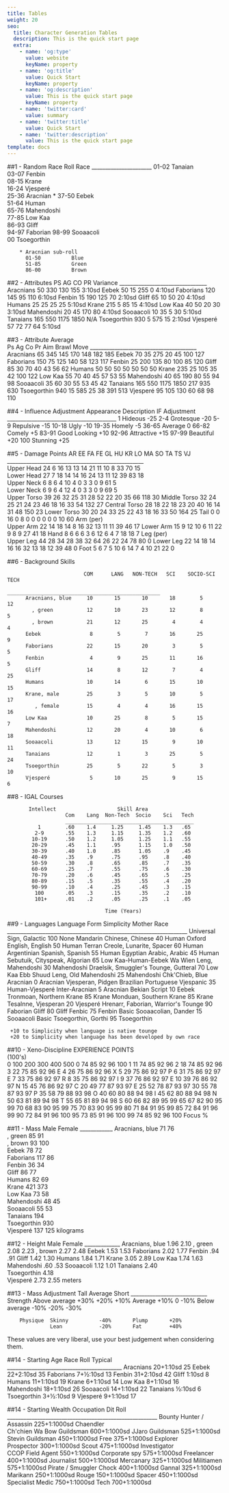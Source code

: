 ```yaml
---
title: Tables
weight: 20
seo:
  title: Character Generation Tables
  description: This is the quick start page
  extra:
    - name: 'og:type'
      value: website
      keyName: property
    - name: 'og:title'
      value: Quick Start
      keyName: property
    - name: 'og:description'
      value: This is the quick start page
      keyName: property
    - name: 'twitter:card'
      value: summary
    - name: 'twitter:title'
      value: Quick Start
    - name: 'twitter:description'
      value: This is the quick start page
template: docs
---
```

##1 - Random Race
          Roll           Race
          ______________________
          01-02          Tanaian             
          03-07          Fenbin         
          08-15          Krane                 
          16-24          Vjesperé              
          25-36          Aracnian *
          37-50          Eebek          
          51-64          Human             
          65-76          Mahendoshi     
          77-85          Low Kaa        
          86-93          Gliff          
          94-97          Faborian
          98-99          Sooaacoli      
          00             Tsoegorthin    

        * Aracnian sub-roll
          01-50          Blue
          51-85          Green
          86-00          Brown  


##2 - Attributes
                           PS    AG    CO    PR   Variance
                          ________________________________
          Aracnians        50   330   130   155    3:10sd
          Eebek            50    15   255     0    4:10sd
          Faborians       120   145    95   110    6:10sd
          Fenbin           15   190   125    70    2:10sd
          Gliff            65    10    50    20    4:10sd
          Humans           25    25    25    25    5:10sd
          Krane           215     5    85    15    4:10sd
          Low Kaa          40    50    20    30    3:10sd
          Mahendoshi       20    45   170    80    4:10sd
          Sooaacoli        10    35     5    30    5:10sd
          Tanaians        165   550  1175  1850      N/A
          Tsoegorthin     930     5   575    15    2:10sd
          Vjesperé         57    72    77    64    5:10sd

##3 - Attribute Average                                             
                           Ps    Ag    Co    Pr   Aim  Brawl  Move
                           _______________________________________
          Aracnians        65   345   145   170   148   182   185
          Eebek            70    35   275    20    45   100   127
          Faborians       150    75   125   140    58   123   117
          Fenbin           25   200   135    80   100    85   120
          Gliff            85    30    70    40    43    56    62
          Humans           50    50    50    50    50    50    50
          Krane           235    25   105    35    42   100   122
          Low Kaa          55    70    40    45    57    53    55
          Mahendoshi       40    65   190    80    55    94    98
          Sooaacoli        35    60    30    55    53    45    42
          Tanaians        165   550  1175  1850   217   935   630
          Tsoegorthin     940    15   585    25    38   391   513
          Vjesperé         95   105   130    60    68    98   110

##4 - Influence Adjustment
         Appearance   Description   IF Adjustment
         ________________________________________
               1       Hideous           -25
              2-4      Grotesque         -20
              5-9      Repulsive         -15
             10-18     Ugly              -10
             19-35     Homely             -5
             36-65     Average             0
             66-82     Comely             +5
             83-91     Good Looking      +10
             92-96     Attractive        +15
             97-99     Beautiful         +20
              100      Stunning          +25

##5 - Damage Points
                           AR  EE  FA  FE  GL  HU  KR  LO  MA  SO  TA  TS  VJ
                           __________________________________________________  
          Upper Head       24   6  16  13  13  14  21  11  10   8  33  70  15  
          Lower Head       27   7  18  14  14  16  24  13  11  12  39  83  18  
          Upper Neck        6   8   6   4  10   4   0   3   3   0   9  61   5  
          Lower Neck        6   9   6   4  12   4   0   3   3   0   9  69   5  
          Upper Torso      39  26  32  25  31  28  52  22  20  35  66 118  30
          Middle Torso     32  24  25  21  24  23  46  18  16  33  54 132  27
          Central Torso    28  18  22  18  23  20  40  16  14  31  48 150  23
          Lower Torso      30  20  24  33  25  22  43  18  16  33  50 164  25
          Tail              0   0  16   0   8   0   0   0   0   0   0  10  60
          Arm (per)        
             Upper Arm     22  14  18  14   8  16  32  13  11  11  39  46  17
             Lower Arm     15   9  12  10   6  11  22   9   8   9  27  41  18
             Hand           8   6   6   6   3   6  12   6   4   7  18  18   7
          Leg (per)                                                     
             Upper Leg     44  28  34  28  38  32  64  26  22  24  78  80   0
             Lower Leg     22  14  18  14  16  16  32  13  18  12  39  48   0
             Foot           5   6   7   5  10   6  14   7   4  10  21  22   0

##6 - Background Skills

                             COM      LANG   NON-TECH   SCI    SOCIO-SCI   TECH
                             __________________________________________________
          Aracnians, blue     10       15       10       18        5        12
            , green           12       10       23       12        8         5
            , brown           21       12       25        4        4         4
          Eebek                8        5        7       16       25         9
          Faborians           22       15       20        3        5         5
          Fenbin               4        9       25       11       16         5
          Gliff               14        8       12        7        4        25
          Humans              10       14        6       15       10        15
          Krane, male         25        3        5       10        5        17
             , female         15        4        4       16       15        16
          Low Kaa             10       25        8        5       15         7
          Mahendoshi          12       20        4       10        6        18
          Sooaacoli           13       12       15        9       10        11
          Tanaians            12        1        3       25        5        24
          Tsoegorthin         25        5       22        5        3        10
          Vjesperé             5       10       25        9       15         6

##8 - IGAL Courses

           Intellect                    Skill Area
                       Com    Lang  Non-Tech  Socio    Sci   Tech
                       __________________________________________
              1        .60    1.4     1.25     1.45    1.3   .65
             2-9       .55    1.3     1.15     1.35    1.2   .60
            10-19      .50    1.2     1.05     1.25    1.1   .55
            20-29      .45    1.1     .95      1.15    1.0   .50
            30-39      .40    1.0     .85      1.05    .9    .45
            40-49      .35    .9      .75      .95     .8    .40
            50-59      .30    .8      .65      .85     .7    .35
            60-69      .25    .7      .55      .75     .6    .30
            70-79      .20    .6      .45      .65     .5    .25
            80-89      .15    .5      .35      .55     .4    .20
            90-99      .10    .4      .25      .45     .3    .15
             100       .05    .3      .15      .35     .2    .10
             101+      .01    .2      .05      .25     .1    .05

                                    Time (Years)

##9 - Languages
     Language Form                            Simplicity    Mother Race
     __________________________________________________________________
     Universal Sign, Galactic                     100       None
     Mandarin Chinese, Chinese                     40       Human
     Oxford English, English                       50       Human
     Terran Creole, Lunarite, Spacer               60       Human
     Argentinian Spanish, Spanish                  55       Human
     Egyptian Arabic, Arabic                       45       Human
     Sebutuik, Cityspeak, Algorian                 65       Low Kaa-Human-Eebek
     Wa Wien Leng, Mahendoshi                      30       Mahendoshi
     Draelsik, Smuggler's Tounge, Gutteral         70       Low Kaa
     Ebb Shuud Leng, Old Mahendoshi                25       Mahendoshi
     Chk'Chieb, Blue Aracnian                       0       Aracnian
     Vjesperan,
        Pidgen Brazilian Portuguese
        Vjespanic                                  35       Human-Vjesperé
     Inter-Aracnian                                 5       Aracnian
     Bekian Script                                 10       Eebek
     Tronmoan, Northern Krane                      85       Krane
     Monduan, Southern Krane                       85       Krane
     Tesalnne, Vjesperan                           20       Vjesperé
     Hrenarr, Faborian, Warrior's Tounge           90       Faborian
     Gliff                                         80       Gliff
     Fenbic                                        75       Fenbin
     Basic Sooaacolian, Dander                     15       Sooaacoli
     Basic Tsoegorthin, Gorthi                     95       Tsoegorthin

     +10 to Simplicity when language is native tounge
     +20 to Simplicity when language has been developed by own race

##10 - Xeno-Discipline
                     EXPERIENCE POINTS   
                         (100's)         
                     0 100 200 300 400 500
               0        74  85  92  96 100
               1    11  74  85  92  96
               2    18  74  85  92  96
               3    22  75  85  92  96
        E      4    26  75  86  92  96
        X      5    29  75  86  92  97
        P      6    31  75  86  92  97
        E      7    33  75  86  92  97
        R      8    35  75  86  92  97
        I      9    37  76  86  92  97
        E     10    39  76  86  92  97
        N     15    45  76  86  92  97
        C     20    49  77  87  93  97
        E     25    52  78  87  93  97
              30    55  78  87  93  97
        P     35    58  79  88  93  98
        O     40    60  80  88  94  98
        I     45    62  80  88  94  98
        N     50    63  81  89  94  98
        T     55    65  81  89  94  98
        S     60    66  82  89  95  99
              65    67  82  90  95  99
              70    68  83  90  95  99
              75    70  83  90  95  99
              80    71  84  91  95  99
              85    72  84  91  96  99
              90    72  84  91  96 100
              95    73  85  91  96 100
              99    74  85  92  96 100
                       Focus %


##11 - Mass
                             Male  Female
                             ____________
        Aracnians, blue      71      76  
                 , green     85      91  
                 , brown     93     100  
        Eebek                78      72  
        Faborians           117      86  
        Fenbin               36      34  
        Gliff                86      77  
        Humans               82      69  
        Krane               421     373  
        Low Kaa              73      58  
        Mahendoshi           48      45  
        Sooaacoli            55      53  
        Tanaians                194    
        Tsoegorthin             930    
        Vjesperé           137     125
                             kilograms

##12 - Height
                              Male  Female
                            _____________
        Aracnians, blue      1.96    2.10
                 , green     2.08    2.23
                 , brown     2.27    2.48
        Eebek                1.53    1.53
        Faborians            2.02    1.77
        Fenbin                .94     .91
        Gliff                1.42    1.30
        Humans               1.84    1.71
        Krane                3.05    2.89
        Low Kaa              1.74    1.63
        Mahendoshi            .60     .53
        Sooaacoli            1.12    1.01
        Tanaians                 2.40    
        Tsoegorthin              4.18    
        Vjesperé             2.73    2.55
                                meters

##13 - Mass Adjustment
                                  Tall      Average      Short
                                  ____________________________
        Strength  Above average   +30%       +20%        +10%
                  Average         +10%         0         -10%
                  Below average   -10%       -20%        -30%

        Physique  Skinny          -40%       Plump       +20%
                  Lean            -20%       Fat         +40%

   These values are very liberal, use your best judgement when considering them.

##14 - Starting Age
        Race               Roll            Typical
        __________________________________________
        Aracnians        20+1:10sd           25
        Eebek            22+2:10sd           35
        Faborians         7+½:10sd           13
        Fenbin           31+2:10sd           42
        Gliff               1:10sd            8
        Humans           11+1:10sd           19
        Krane             6+1:10sd           14
        Low Kaa           8+1:10sd           16  
        Mahendoshi       18+1:10sd           26
        Sooaacoli        14+1:10sd           22
        Tanaians            ½:10sd            6
        Tsoegorthin       3+½:10sd            9
        Vjesperé          9+1:10sd           17

##14 - Starting Wealth
        Occupation                                   Dit Roll
        _______________________________________________________
        Bounty Hunter / Assassin                   225+1:1000sd
        Chaendler                      
           Ch'chien Wa Bow Guildsman               600+1:1000sd
           JJaro Guildsman                         525+1:1000sd
           Stevin Guildsman                        450+1:1000sd
           Free                                    375+1:1000sd
        Explorer                         
           Prospector                              300+1:1000sd
           Scout                                   475+1:1000sd
        Investigator                                         
           CCOP Field Agent                        550+1:1000sd
           Corporate spy                           575+1:1000sd
           Freelancer                              400+1:1000sd
           Journalist                              500+1:1000sd
        Mercanary                                  325+1:1000sd
        Militiamen                                 575+1:1000sd
        Pirate / Smuggler
           Chock                                   400+1:1000sd
           Gannal                                  325+1:1000sd
           Marikann                                250+1:1000sd
           Rouge                                   150+1:1000sd
        Spacer                                     450+1:1000sd
        Specialist
           Medic                                   750+1:1000sd
           Tech                                    700+1:1000sd
